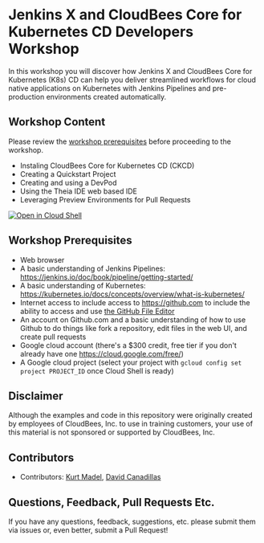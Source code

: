 # Jenkins X and CloudBees Core for Kubernetes CD Developers Workshop
In this workshop you will discover how Jenkins X and CloudBees Core for Kubernetes (K8s) CD can help you deliver streamlined workflows for cloud native applications on Kubernetes with Jenkins Pipelines and pre-production environments created automatically.

## Workshop Content
Please review the [workshop prerequisites](https://github.com/cloudbees-days/jenkins-x-workshop#workshop-prerequisites) before proceeding to the workshop.

* Instaling CloudBees Core for Kubernetes CD (CKCD)
* Creating a Quickstart Project
* Creating and using a DevPod
* Using the Theia IDE web based IDE
* Leveraging Preview Environments for Pull Requests

[![Open in Cloud Shell](http://gstatic.com/cloudssh/images/open-btn.svg)](https://ssh.cloud.google.com/cloudshell/open?cloudshell_git_repo=https%3A%2F%2Fgithub.com%2Fcloudbees-days%2Fjenkins-x-workshop&cloudshell_print=install-guide.txt&cloudshell_tutorial=workshop.md)

## Workshop Prerequisites
* Web browser
* A basic understanding of Jenkins Pipelines: https://jenkins.io/doc/book/pipeline/getting-started/ 
* A basic understanding of Kubernetes: https://kubernetes.io/docs/concepts/overview/what-is-kubernetes/ 
* Internet access to include access to https://github.com to include the ability to access and use [the GitHub File Editor](https://help.github.com/articles/editing-files-in-your-repository/)
* An account on Github.com and a basic understanding of how to use Github to do things like fork a repository, edit files in the web UI, and create pull requests
* Google cloud account (there's a $300 credit, free tier if you don't already have one https://cloud.google.com/free/)
* A Google cloud project (select your project with `gcloud config set project PROJECT_ID` once Cloud Shell is ready)

## Disclaimer

Although the examples and code in this repository were originally created by employees of CloudBees, Inc. to use in training customers, your use of this material is not sponsored or supported by CloudBees, Inc.

## Contributors 

* Contributors: [Kurt Madel](https://github.com/kmadel), [David Canadillas](https://github.com/dcanadillas)
 
## Questions, Feedback, Pull Requests Etc.

If you have any questions, feedback, suggestions, etc. please submit them via issues or, even better, submit a Pull Request!

